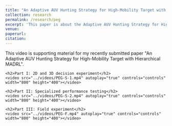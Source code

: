 ```yaml
---
title: "An Adaptive AUV Hunting Strategy for High-Mobility Target with Hierarchical MADRL"
collection: research
permalink: /research/peg
excerpt: 'This paper is about the Adaptive AUV Hunting Strategy for High-Mobility Target with Hierarchical MADRL'
venue:
paperurl:
citation:
---
```



<html lang="en">
<head>
    <meta charset="UTF-8">
    <meta name="viewport" content="width=device-width, initial-scale=1.0">
    <title>Supporting Material</title>
</head>
<body>
    <p>This video is supporting material for my recently submitted paper "An Adaptive AUV Hunting Strategy for High-Mobility Target with Hierarchical MADRL".</p>
    
    <h2>Part I: 2D and 3D decision experiment</h2>
    <video src="../videos/PEG-S-1.mp4" autoplay="true" controls="controls" width="800" height="400"></video>

    <h2>Part II: Specialized performance testing</h2>
    <video src="../videos/PEG-S-2.mp4" autoplay="true" controls="controls" width="800" height="400"></video>

    <h2>Part III: Field experiment</h2>
    <video src="../videos/PEG-F.mp4" autoplay="true" controls="controls" width="800" height="400"></video>
</body>
</html>
